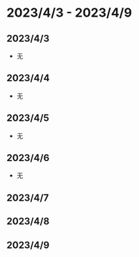 # 2023/4/3 -  2023/4/9

## 2023/4/3
- 无
## 2023/4/4
- 无
## 2023/4/5
- 无
## 2023/4/6
- 无
## 2023/4/7
## 2023/4/8
## 2023/4/9